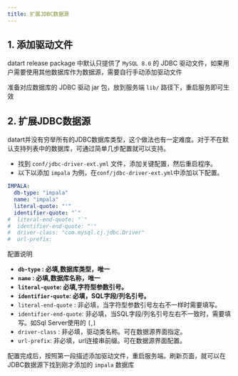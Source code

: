 ```yaml
---
title: 扩展JDBC数据源
---
```


## 1. 添加驱动文件

datart release package 中默认只提供了 `MySQL 8.0` 的 JDBC 驱动文件，如果用户需要使用其他数据库作为数据源，需要自行手动添加驱动文件

准备对应数据库的 JDBC 驱动 jar 包，放到服务端 `lib/` 路径下，重启服务即可生效

## 2. 扩展JDBC数据源

datart并没有穷举所有的JDBC数据库类型，这个做法也有一定难度。对于不在默认支持列表中的数据库，可通过简单几步配置就可以支持。

+ 找到 `conf/jdbc-driver-ext.yml` 文件，添加关键配置，然后重启程序。
+ 以下以添加 `impala` 为例，在`conf/jdbc-driver-ext.yml`中添加以下配置。

```yaml
IMPALA:
  db-type: "impala"
  name: "impala"
  literal-quote: "'"
  identifier-quote: "`"
#  literal-end-quote: "`"
#  identifier-end-quote: "'"
#  driver-class: "com.mysql.cj.jdbc.Driver" 
#  url-prefix:
```

配置说明

- **`db-type` : 必填,数据库类型，唯一**
- **`name` : 必填,数据库名称，唯一**
- **`literal-quote`: 必填,字符型参数引号。**
- **`identifier-quote`: 必填，SQL字段/列名引号。**
- `literal-end-quote` : 非必填，当字符型参数引号左右不一样时需要填写。
- `identifier-end-quote`: 非必填，当SQL字段/列名引号左右不一致时，需要填写。如Sql Server使用的 `[`,`]`
- `driver-class` : 非必填，驱动类名称。可在数据源界面指定。
- `url-prefix`: 非必填，url连接串前缀。可在数据源界面配置。

配置完成后，按照第一段描述添加驱动文件，重启服务端。刷新页面，就可以在JDBC数据源下找到刚才添加的 `impala` 数据库